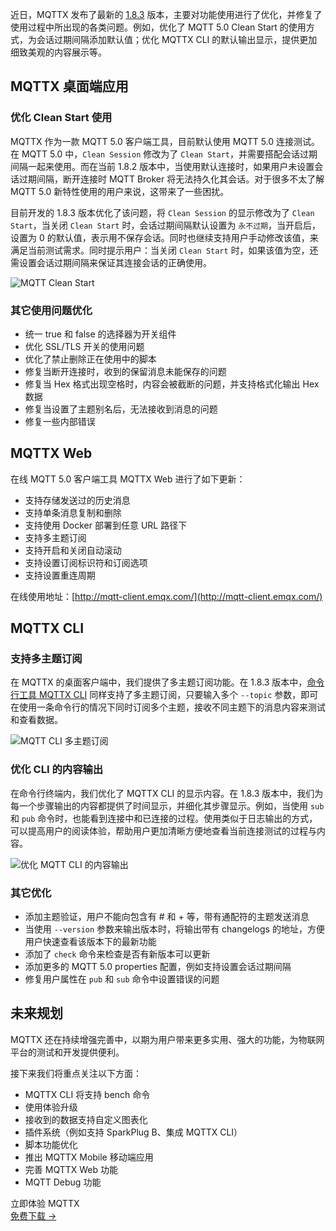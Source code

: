 近日，MQTTX 发布了最新的 [1.8.3](https://github.com/emqx/MQTTX/releases/tag/v1.8.3) 版本，主要对功能使用进行了优化，并修复了使用过程中所出现的各类问题。例如，优化了 MQTT 5.0 Clean Start 的使用方式，为会话过期间隔添加默认值；优化 MQTTX CLI 的默认输出显示，提供更加细致美观的内容展示等。

## MQTTX 桌面端应用

### 优化 Clean Start 使用

MQTTX 作为一款 MQTT 5.0 客户端工具，目前默认使用 MQTT 5.0 连接测试。在 MQTT 5.0 中，`Clean Session` 修改为了 `Clean Start`，并需要搭配会话过期间隔一起来使用。而在当前 1.8.2 版本中，当使用默认连接时，如果用户未设置会话过期间隔，断开连接时 MQTT Broker 将无法持久化其会话。对于很多不太了解 MQTT 5.0 新特性使用的用户来说，这带来了一些困扰。

目前开发的 1.8.3 版本优化了该问题，将 `Clean Session` 的显示修改为了 `Clean Start`，当关闭 `Clean Start` 时，会话过期间隔默认设置为 `永不过期`，当开启后，设置为 0 的默认值，表示用不保存会话。同时也继续支持用户手动修改该值，来满足当前测试需求。同时提示用户：当关闭 `Clean Start` 时，如果该值为空，还需设置会话过期间隔来保证其连接会话的正确使用。

![MQTT Clean Start](https://assets.emqx.com/images/0bc5b9383a791b3a485747b223d14104.png)

### 其它使用问题优化

- 统一 true 和 false 的选择器为开关组件
- 优化 SSL/TLS 开关的使用问题
- 优化了禁止删除正在使用中的脚本
- 修复当断开连接时，收到的保留消息未能保存的问题
- 修复当 Hex 格式出现空格时，内容会被截断的问题，并支持格式化输出 Hex 数据
- 修复当设置了主题别名后，无法接收到消息的问题
- 修复一些内部错误

## MQTTX Web

在线 MQTT 5.0 客户端工具 MQTTX Web 进行了如下更新：

- 支持存储发送过的历史消息
- 支持单条消息复制和删除
- 支持使用 Docker 部署到任意 URL 路径下
- 支持多主题订阅
- 支持开启和关闭自动滚动
- 支持设置订阅标识符和订阅选项
- 支持设置重连周期

在线使用地址：[http://mqtt-client.emqx.com/](http://mqtt-client.emqx.com/) 

## MQTTX CLI

### 支持多主题订阅

在 MQTTX 的桌面客户端中，我们提供了多主题订阅功能。在 1.8.3 版本中，[命令行工具 MQTTX CLI](https://mqttx.app/zh/cli) 同样支持了多主题订阅，只要输入多个 `--topic` 参数，即可在使用一条命令行的情况下同时订阅多个主题，接收不同主题下的消息内容来测试和查看数据。

![MQTT CLI 多主题订阅](https://assets.emqx.com/images/ed0e82a31cb7319dd3e4e54d923a0f56.png)

### 优化 CLI 的内容输出

在命令行终端内，我们优化了 MQTTX CLI 的显示内容。在 1.8.3 版本中，我们为每一个步骤输出的内容都提供了时间显示，并细化其步骤显示。例如，当使用 `sub` 和 `pub` 命令时，也能看到连接中和已连接的过程。使用类似于日志输出的方式，可以提高用户的阅读体验，帮助用户更加清晰方便地查看当前连接测试的过程与内容。

![优化 MQTT CLI 的内容输出](https://assets.emqx.com/images/d28d110dad3ee7a6bcf0e9ea0ca25820.png)

### 其它优化

- 添加主题验证，用户不能向包含有 # 和 + 等，带有通配符的主题发送消息
- 当使用 `--version` 参数来输出版本时，将输出带有 changelogs 的地址，方便用户快速查看该版本下的最新功能
- 添加了 `check` 命令来检查是否有新版本可以更新
- 添加更多的 MQTT 5.0 properties 配置，例如支持设置会话过期间隔
- 修复用户属性在 `pub` 和 `sub` 命令中设置错误的问题

## 未来规划

MQTTX 还在持续增强完善中，以期为用户带来更多实用、强大的功能，为物联网平台的测试和开发提供便利。

接下来我们将重点关注以下方面：

- MQTTX CLI 将支持 bench 命令
- 使用体验升级
- 接收到的数据支持自定义图表化
- 插件系统（例如支持 SparkPlug B、集成 MQTTX CLI）
- 脚本功能优化
- 推出 MQTTX Mobile 移动端应用
- 完善 MQTTX Web 功能
- MQTT Debug 功能


<section class="promotion">
    <div>
        立即体验 MQTTX
    </div>
    <a href="https://www.emqx.com/zh/try?product=MQTTX" class="button is-gradient px-5">免费下载 →</a>
</section>
